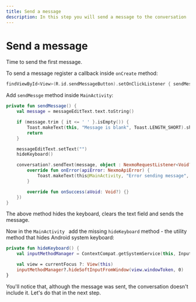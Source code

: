 ```yaml
---
title: Send a message
description: In this step you will send a message to the conversation
---
```


# Send a message

Time to send the first message.

To send a message register a callback inside `onCreate` method:

```kotlin
findViewById<View>(R.id.sendMessageButton).setOnClickListener { sendMessage() }
```

Add `sendMessge` method inside `MainActivity`:

```kotlin
private fun sendMessage() {
    val message = messageEditText.text.toString()

    if (message.trim { it <= ' ' }.isEmpty()) {
        Toast.makeText(this, "Message is blank", Toast.LENGTH_SHORT).show()
        return
    }

    messageEditText.setText("")
    hideKeyboard()

    conversation?.sendText(message, object : NexmoRequestListener<Void?> {
        override fun onError(apiError: NexmoApiError) {
            Toast.makeText(this@MainActivity, "Error sending message", Toast.LENGTH_SHORT).show()
        }

        override fun onSuccess(aVoid: Void?) {}
    })
}
```

The above method hides the keyboard, clears the text field and sends the message.

Now in the `MainActivity ` add the missing `hideKeyboard` method - the utility method that hides Android system keyboard:

```kotlin
private fun hideKeyboard() {
    val inputMethodManager = ContextCompat.getSystemService(this, InputMethodManager::class.java)

    val view = currentFocus ?: View(this)
    inputMethodManager?.hideSoftInputFromWindow(view.windowToken, 0)
}
```

You'll notice that, although the message was sent, the conversation doesn't include it. Let's do that in the next step.
